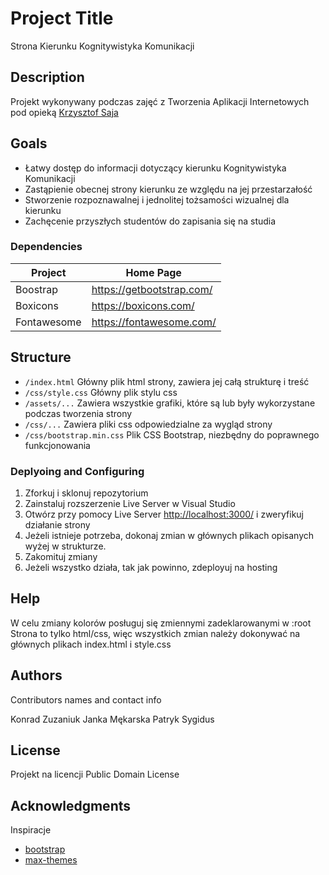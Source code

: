 # Project Title

Strona Kierunku Kognitywistyka Komunikacji

## Description

Projekt wykonywany podczas zajęć z Tworzenia Aplikacji Internetowych pod opieką [Krzysztof Saja](https://www.linkedin.com/in/krzysztof-saja/?originalSubdomain=pl) 

## Goals

- Łatwy dostęp do informacji dotyczący kierunku Kognitywistyka Komunikacji
- Zastąpienie obecnej strony kierunku ze względu na jej przestarzałość
- Stworzenie rozpoznawalnej i jednolitej tożsamości wizualnej dla kierunku
- Zachęcenie przyszłych studentów do zapisania się na studia


### Dependencies


| Project      | Home Page                                    |
|--------------|----------------------------------------------|
| Boostrap     | <https://getbootstrap.com/>                  |
| Boxicons     | <https://boxicons.com/>                      |
| Fontawesome  | <https://fontawesome.com/>                   |

## Structure

- `/index.html` Główny plik html strony, zawiera jej całą strukturę i treść
- `/css/style.css` Główny plik stylu css
- `/assets/...` Zawiera wszystkie grafiki, które są lub były wykorzystane podczas tworzenia strony
- `/css/...` Zawiera pliki css odpowiedzialne za wygląd strony
- `/css/bootstrap.min.css` Plik CSS Bootstrap, niezbędny do poprawnego funkcjonowania


### Deplyoing and Configuring

1. Zforkuj i sklonuj repozytorium
2. Zainstaluj rozszerzenie Live Server w Visual Studio
3. Otwórz przy pomocy Live Server <http://localhost:3000/> i zweryfikuj działanie strony
4. Jeżeli istnieje potrzeba, dokonaj zmian w głównych plikach opisanych wyżej w strukturze.
5. Zakomituj zmiany
6. Jeżeli wszystko działa, tak jak powinno, zdeployuj na hosting

## Help

W celu zmiany kolorów posługuj się zmiennymi zadeklarowanymi w :root
Strona to tylko html/css, więc wszystkich zmian należy dokonywać na głównych plikach index.html i style.css

## Authors

Contributors names and contact info

Konrad Zuzaniuk
Janka Mękarska
Patryk Sygidus

## License

Projekt na licencji Public Domain License

## Acknowledgments

Inspiracje
* [bootstrap](https://getbootstrap.com/docs/5.0/examples/)
* [max-themes](https://max-themes.net/demos/kingster/college/index.html)
